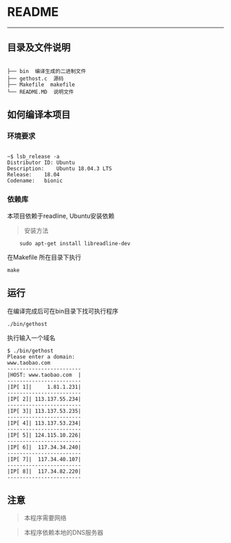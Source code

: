 # README
---

## 目录及文件说明
```

├── bin  编译生成的二进制文件
├── gethost.c  源码
├── Makefile  makefile
└── README.MD  说明文件

```

## 如何编译本项目

### 环境要求

```

~$ lsb_release -a
Distributor ID:	Ubuntu
Description:	Ubuntu 18.04.3 LTS
Release:	18.04
Codename:	bionic

```

### 依赖库
本项目依赖于readline, Ubuntu安装依赖
> 安装方法

```
    sudo apt-get install libreadline-dev
```
在Makefile 所在目录下执行
```
make
```
## 运行
在编译完成后可在bin目录下找可执行程序
```
./bin/gethost
```
执行输入一个域名
```
$ ./bin/gethost 
Please enter a domain:
www.taobao.com
------------------------
|HOST: www.taobao.com  |
------------------------
|IP[ 1]|     1.81.1.231|
------------------------
|IP[ 2]| 113.137.55.234|
------------------------
|IP[ 3]| 113.137.53.235|
------------------------
|IP[ 4]| 113.137.53.234|
------------------------
|IP[ 5]| 124.115.10.226|
------------------------
|IP[ 6]|  117.34.34.240|
------------------------
|IP[ 7]|  117.34.40.107|
------------------------
|IP[ 8]|  117.34.82.220|
------------------------
```
## 注意
> 本程序需要网络

> 本程序依赖本地的DNS服务器